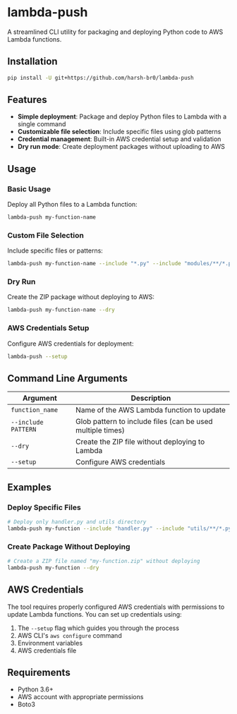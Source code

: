 
# lambda-push

A streamlined CLI utility for packaging and deploying Python code to AWS Lambda functions.


## Installation

```bash
pip install -U git+https://github.com/harsh-br0/lambda-push
```

## Features

- **Simple deployment**: Package and deploy Python files to Lambda with a single command
- **Customizable file selection**: Include specific files using glob patterns
- **Credential management**: Built-in AWS credential setup and validation
- **Dry run mode**: Create deployment packages without uploading to AWS

## Usage

### Basic Usage

Deploy all Python files to a Lambda function:

```bash
lambda-push my-function-name
```

### Custom File Selection

Include specific files or patterns:

```bash
lambda-push my-function-name --include "*.py" --include "modules/**/*.py"
```

### Dry Run

Create the ZIP package without deploying to AWS:

```bash
lambda-push my-function-name --dry
```

### AWS Credentials Setup

Configure AWS credentials for deployment:

```bash
lambda-push --setup
```

## Command Line Arguments

| Argument | Description |
|----------|-------------|
| `function_name` | Name of the AWS Lambda function to update |
| `--include PATTERN` | Glob pattern to include files (can be used multiple times) |
| `--dry` | Create the ZIP file without deploying to Lambda |
| `--setup` | Configure AWS credentials |

## Examples

### Deploy Specific Files

```bash
# Deploy only handler.py and utils directory
lambda-push my-function --include "handler.py" --include "utils/**/*.py"
```

### Create Package Without Deploying

```bash
# Create a ZIP file named "my-function.zip" without deploying
lambda-push my-function --dry
```

## AWS Credentials

The tool requires properly configured AWS credentials with permissions to update Lambda functions. You can set up credentials using:

1. The `--setup` flag which guides you through the process
2. AWS CLI's `aws configure` command
3. Environment variables
4. AWS credentials file

## Requirements

- Python 3.6+
- AWS account with appropriate permissions
- Boto3